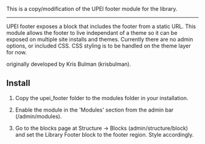 This is a copy/modification of the UPEI footer module for the library.

--------------------------

UPEI footer exposes a block that includes the footer from a static URL. This module 
allows the footer to live independant of a theme so it can be exposed on multiple
site installs and themes. Currently there are no admin options, or included CSS.
CSS styling is to be handled on the theme layer for now. 

originally developed by Kris Bulman (krisbulman).

Install
-------

1) Copy the upei_footer folder to the modules folder in your installation.

2) Enable the module in the 'Modules' section from the admin bar
   (/admin/modules).

3) Go to the blocks page at Structure -> Blocks (admin/structure/block) and set the Library Footer block
   to the footer region. Style accordingly. 
